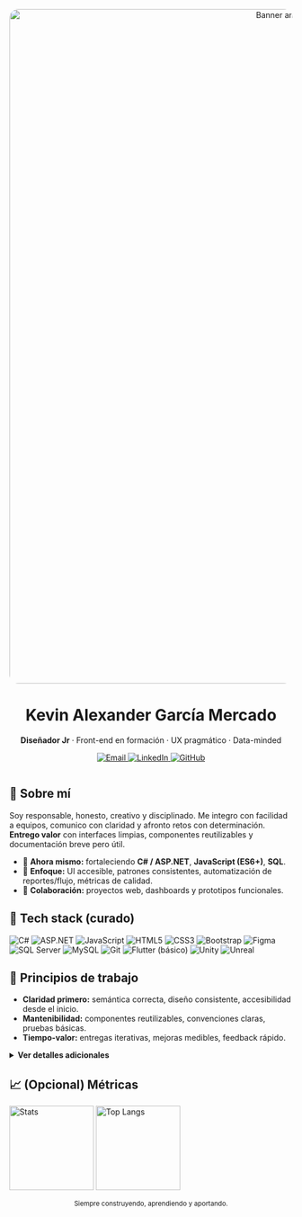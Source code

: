 <!-- =========================================================
 README — Kevin Alexander García Mercado
 Versión elegante · Limpia · Escaneable
========================================================= -->

<!-- HERO / BANNER -->
<p align="center">
  <img src="assets/banner_kevin.gif" alt="Banner animado - Kevin Alexander García Mercado" width="1200" style="border-radius: 16px;" />
</p>

<!-- NOMBRE + TAGLINE -->
<div align="center">

# Kevin Alexander García Mercado

**Diseñador Jr** · Front-end en formación · UX pragmático · Data-minded

<!-- CTA PRIMARIO -->
<a href="mailto:kevin.tu.correo@dominio.com">
  <img alt="Email" src="https://img.shields.io/badge/Escríbeme-Email-0A66C2?style=for-the-badge&logo=gmail&logoColor=white">
</a>
<a href="https://www.linkedin.com/in/tu-usuario" target="_blank">
  <img alt="LinkedIn" src="https://img.shields.io/badge/LinkedIn-Perfil-0A66C2?style=for-the-badge&logo=linkedin&logoColor=white">
</a>
<a href="https://github.com/tu-usuario" target="_blank">
  <img alt="GitHub" src="https://img.shields.io/badge/GitHub-tu--usuario-181717?style=for-the-badge&logo=github&logoColor=white">
</a>

</div>

<!-- DIVIDER SUTIL -->
<p align="center">
  <img src="https://img.shields.io/badge/—-—-—-—-—-—-—-—-—-—-—-—-—-—-—-—-—-—-—-—-—-0ea5e9?style=flat-square&labelColor=ffffff00&color=0ea5e9" alt="" />
</p>

## 🧭 Sobre mí
Soy responsable, honesto, creativo y disciplinado. Me integro con facilidad a equipos, comunico con claridad y afronto retos con determinación. **Entrego valor** con interfaces limpias, componentes reutilizables y documentación breve pero útil.

- 🔭 **Ahora mismo:** fortaleciendo **C# / ASP.NET**, **JavaScript (ES6+)**, **SQL**.  
- 🎯 **Enfoque:** UI accesible, patrones consistentes, automatización de reportes/flujo, métricas de calidad.  
- 🤝 **Colaboración:** proyectos web, dashboards y prototipos funcionales.

## 🧰 Tech stack (curado)
<!-- Chips con colores coherentes y legibles -->
<p>
  <!-- Core -->
  <img alt="C#" src="https://img.shields.io/badge/C%23-512BD4?style=for-the-badge&logo=csharp&logoColor=white">
  <img alt="ASP.NET" src="https://img.shields.io/badge/ASP.NET-5C2D91?style=for-the-badge&logo=dotnet&logoColor=white">
  <img alt="JavaScript" src="https://img.shields.io/badge/JavaScript-000000?style=for-the-badge&logo=javascript">
  <img alt="HTML5" src="https://img.shields.io/badge/HTML5-111111?style=for-the-badge&logo=html5">
  <img alt="CSS3" src="https://img.shields.io/badge/CSS3-111111?style=for-the-badge&logo=css3">

  <!-- UI/UX -->
  <img alt="Bootstrap" src="https://img.shields.io/badge/Bootstrap-0B1220?style=for-the-badge&logo=bootstrap">
  <img alt="Figma" src="https://img.shields.io/badge/Figma-0B1220?style=for-the-badge&logo=figma">

  <!-- Data -->
  <img alt="SQL Server" src="https://img.shields.io/badge/SQL%20Server-CC2927?style=for-the-badge&logo=microsoftsqlserver&logoColor=white">
  <img alt="MySQL" src="https://img.shields.io/badge/MySQL-0B1220?style=for-the-badge&logo=mysql">

  <!-- Otros -->
  <img alt="Git" src="https://img.shields.io/badge/Git-111111?style=for-the-badge&logo=git">
  <img alt="Flutter (básico)" src="https://img.shields.io/badge/Flutter-Basic-02569B?style=for-the-badge&logo=flutter&logoColor=white">
  <img alt="Unity" src="https://img.shields.io/badge/Unity-0B1220?style=for-the-badge&logo=unity">
  <img alt="Unreal" src="https://img.shields.io/badge/Unreal-0B1220?style=for-the-badge&logo=unrealengine">
</p>

## 📌 Principios de trabajo
- **Claridad primero:** semántica correcta, diseño consistente, accesibilidad desde el inicio.  
- **Mantenibilidad:** componentes reutilizables, convenciones claras, pruebas básicas.  
- **Tiempo-valor:** entregas iterativas, mejoras medibles, feedback rápido.

<details>
  <summary><b>Ver detalles adicionales</b></summary>

### 📒 Qué me gusta construir
- UIs limpias para apps CRUD y paneles de control.  
- Dashboards con KPIs claros y filtros útiles.  
- Prototipos de interacción (flows, micro-interacciones, handoff a dev).

### 🧠 En aprendizaje activo
- Patrones de diseño para front-end (arquitectura por features, atomic design).  
- Buenas prácticas de accesibilidad (WCAG) y performance (Core Web Vitals).  
- Consultas SQL performantes y reporting reproducible.

</details>

## 📈 (Opcional) Métricas
<p>
  <img src="https://github-readme-stats.vercel.app/api?username=tu-usuario&show_icons=true&hide_title=true&count_private=true" height="150" alt="Stats" />
  <img src="https://github-readme-stats.vercel.app/api/top-langs/?username=tu-usuario&layout=compact" height="150" alt="Top Langs" />
</p>

<div align="center">
  <sub>Siempre construyendo, aprendiendo y aportando.</sub>
</div>


